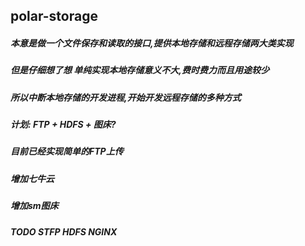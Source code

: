 ## polar-storage
##### 本意是做一个文件保存和读取的接口,提供本地存储和远程存储两大类实现
##### 但是仔细想了想 单纯实现本地存储意义不大,费时费力而且用途较少
##### 所以中断本地存储的开发进程,开始开发远程存储的多种方式
##### 计划: FTP + HDFS + 图床?
##### 目前已经实现简单的FTP上传
#####   增加七牛云
#####   增加sm图床
##### TODO STFP HDFS NGINX